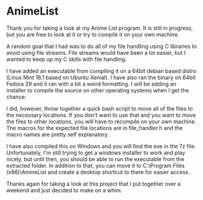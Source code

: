 # AnimeList

Thank you for taking a look at my Anime List program. It is still in progress, but you are free to look at it or try to compile it on your own machine.

A random goal that I had was to do all of my file handling using C libraries to avoid using file streams. File streams would have been a lot easier, but I wanted to keep up my C skills with file handling.

I have added an executable from compiling it on a 64bit debian based distro (Linux Mint 18.1 based on Ubuntu Xenial). I have also ran the binary on 64bit Fedora 29 and it ran with a bit a weird formatting. I will be adding an installer to compile the source on other operating systems when I get the chance. 

I did, however, throw together a quick bash script to move all of the files to the necessary locations. If you don't want to use that and you want to move the files to other locations, you will have to recompile on your own machine. The macros for the expected file locations are in file_handler.h and the macro names are pretty self explanatory. 

I have also compiled this on Windows and you will find the exe in the 7z file. Unfortunately, I'm still trying to get a windows installer to work and play nicely, but until then, you should be able to run the executable from the extracted folder. In addition to that, you can move it to C:\Program Files (x86)\AnimeList and create a desktop shortcut to there for easier access. 

Thanks again for taking a look at this project that I put together over a weekend and just decided to make on a whim.

